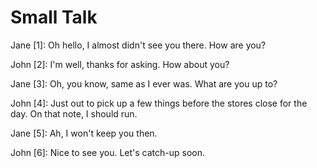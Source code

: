 
# Small Talk
Jane [1]: Oh hello, I almost didn't see you there. How are you?

John [2]: I'm well, thanks for asking. How about you?

Jane [3]: Oh, you know, same as I ever was. What are you up to?

John [4]: Just out to pick up a few things before the stores close for the day. On that note, I should run.

Jane [5]: Ah, I won't keep you then.

John [6]: Nice to see you. Let's catch-up soon.
